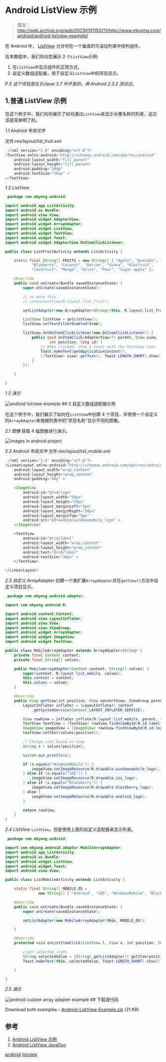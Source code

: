# Android ListView 示例

> 原文：<http://web.archive.org/web/20230101150211/http://www.mkyong.com/android/android-listview-example/>

在 Android 中， [ListView](http://web.archive.org/web/20190305142211/http://developer.android.com/reference/android/widget/ListView.html) 允许你在一个垂直的可滚动列表中排列组件。

在本教程中，我们将向您展示 2 个`ListView`示例:

1.  在`ListView`中显示组件的正常方式。
2.  自定义数组适配器，用于自定义`ListView`中的项目显示。

*P.S 这个项目是在 Eclipse 3.7 中开发的，用 Android 2.3.3 测试过。*

## 1.普通 ListView 示例

在这个例子中，我们向你展示了如何通过`ListView`来显示水果名称的列表，这应该是简单明了的。

*1.1 Android 布局文件*

文件:res/layout/list_fruit.xml

```java
 <?xml version="1.0" encoding="utf-8"?>
<TextView xmlns:android="http://schemas.android.com/apk/res/android"
    android:layout_width="fill_parent"
    android:layout_height="fill_parent"
    android:padding="10dp"
    android:textSize="20sp" >
</TextView> 
```

*1.2 ListView*

```java
 package com.mkyong.android;

import android.app.ListActivity;
import android.os.Bundle;
import android.view.View;
import android.widget.AdapterView;
import android.widget.ArrayAdapter;
import android.widget.ListView;
import android.widget.TextView;
import android.widget.Toast;
import android.widget.AdapterView.OnItemClickListener;

public class ListFruitActivity extends ListActivity {

	static final String[] FRUITS = new String[] { "Apple", "Avocado", "Banana",
			"Blueberry", "Coconut", "Durian", "Guava", "Kiwifruit",
			"Jackfruit", "Mango", "Olive", "Pear", "Sugar-apple" };

	@Override
	public void onCreate(Bundle savedInstanceState) {
		super.onCreate(savedInstanceState);

		// no more this
		// setContentView(R.layout.list_fruit);

		setListAdapter(new ArrayAdapter<String>(this, R.layout.list_fruit,FRUITS));

		ListView listView = getListView();
		listView.setTextFilterEnabled(true);

		listView.setOnItemClickListener(new OnItemClickListener() {
			public void onItemClick(AdapterView<?> parent, View view,
					int position, long id) {
			    // When clicked, show a toast with the TextView text
			    Toast.makeText(getApplicationContext(),
				((TextView) view).getText(), Toast.LENGTH_SHORT).show();
			}
		});

	}

} 
```

*1.3 演示*

![android listview example](img/9ef1d83e985e4b3e3da1f6d2ef594931.png "android-listview-demo1") ## 2.自定义数组适配器示例

在这个例子中，我们展示了如何在`ListView`中创建 4 个项目，并使用一个自定义的`ArrayAdapter`来根据列表中的“项目名称”显示不同的图像。

*2.1 图像*
获取 4 幅图像进行演示。

![images in android project](img/4e40d7abc07594314c612b192c21916f.png "android-listadapter-demo1-images")

*2.2 Android 布局文件*
文件:res/layout/list_mobile.xml

```java
 <?xml version="1.0" encoding="utf-8"?>
<LinearLayout xmlns:android="http://schemas.android.com/apk/res/android"
    android:layout_width="wrap_content"
    android:layout_height="wrap_content"
    android:padding="5dp" >

    <ImageView
        android:id="@+id/logo"
        android:layout_width="50px"
        android:layout_height="50px"
        android:layout_marginLeft="5px"
        android:layout_marginRight="20px"
        android:layout_marginTop="5px"
        android:src="@drawable/windowsmobile_logo" >
    </ImageView>

    <TextView
        android:id="@+id/label"
        android:layout_width="wrap_content"
        android:layout_height="wrap_content"
        android:text="@+id/label"
        android:textSize="30px" >
    </TextView>

</LinearLayout> 
```

*2.3 自定义 ArrayAdapter*
创建一个类扩展`ArrayAdapter`并在`getView()`方法中自定义项目显示。

```java
 package com.mkyong.android.adaptor;

import com.mkyong.android.R;

import android.content.Context;
import android.view.LayoutInflater;
import android.view.View;
import android.view.ViewGroup;
import android.widget.ArrayAdapter;
import android.widget.ImageView;
import android.widget.TextView;

public class MobileArrayAdapter extends ArrayAdapter<String> {
	private final Context context;
	private final String[] values;

	public MobileArrayAdapter(Context context, String[] values) {
		super(context, R.layout.list_mobile, values);
		this.context = context;
		this.values = values;
	}

	@Override
	public View getView(int position, View convertView, ViewGroup parent) {
		LayoutInflater inflater = (LayoutInflater) context
			.getSystemService(Context.LAYOUT_INFLATER_SERVICE);

		View rowView = inflater.inflate(R.layout.list_mobile, parent, false);
		TextView textView = (TextView) rowView.findViewById(R.id.label);
		ImageView imageView = (ImageView) rowView.findViewById(R.id.logo);
		textView.setText(values[position]);

		// Change icon based on name
		String s = values[position];

		System.out.println(s);

		if (s.equals("WindowsMobile")) {
			imageView.setImageResource(R.drawable.windowsmobile_logo);
		} else if (s.equals("iOS")) {
			imageView.setImageResource(R.drawable.ios_logo);
		} else if (s.equals("Blackberry")) {
			imageView.setImageResource(R.drawable.blackberry_logo);
		} else {
			imageView.setImageResource(R.drawable.android_logo);
		}

		return rowView;
	}
} 
```

*2.4 ListView*
`ListView`，但是使用上面的自定义适配器来显示列表。

```java
 package com.mkyong.android;

import com.mkyong.android.adaptor.MobileArrayAdapter;
import android.app.ListActivity;
import android.os.Bundle;
import android.widget.ListView;
import android.widget.Toast;
import android.view.View;

public class ListMobileActivity extends ListActivity {

	static final String[] MOBILE_OS = 
               new String[] { "Android", "iOS", "WindowsMobile", "Blackberry"};

	@Override
	public void onCreate(Bundle savedInstanceState) {
		super.onCreate(savedInstanceState);

		setListAdapter(new MobileArrayAdapter(this, MOBILE_OS));

	}

	@Override
	protected void onListItemClick(ListView l, View v, int position, long id) {

		//get selected items
		String selectedValue = (String) getListAdapter().getItem(position);
		Toast.makeText(this, selectedValue, Toast.LENGTH_SHORT).show();

	}

} 
```

*2.5 演示*

![android custom array adapter example](img/bb19fd624dbebe1d22ea351b5533b47b.png "android-listadapter-demo1") ## 下载源代码

Download both examples – [Android-ListView-Example.zip](http://web.archive.org/web/20190305142211/http://www.mkyong.com/wp-content/uploads/2012/01/Android-ListView-Example.zip) (21 KB)

## 参考

1.  [Android ListView 示例](http://web.archive.org/web/20190305142211/http://developer.android.com/resources/tutorials/views/hello-listview.html)
2.  [Android ListView JavaDoc](http://web.archive.org/web/20190305142211/http://developer.android.com/reference/android/widget/ListView.html)

[android](http://web.archive.org/web/20190305142211/http://www.mkyong.com/tag/android/) [listview](http://web.archive.org/web/20190305142211/http://www.mkyong.com/tag/listview/)







